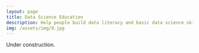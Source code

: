 ```yaml
---
layout: page
title: Data Science Education
description: Help people build data literacy and basic data science skills
img: /assets/img/8.jpg
---
```

Under construction.
